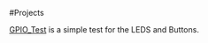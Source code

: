 #Projects

[GPIO_Test](https://github.com/AEW2015/Mimas_V2/tree/master/Projects/GPIO_test) is a simple test for the LEDS and Buttons.